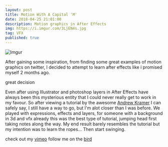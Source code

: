 ```yaml
---
layout: post
title: Motion With A Capital 'M'
date: 2018-04-25 21:01:00
description: Motion graphics in After Effects
img: https://i.imgur.com/3LjEN4s.jpg 
tag: VFX
published: true
---
```

![Imgur](https://i.imgur.com/3LjEN4s.jpg)

After gaining some inspiration, from finding some great examples of motion graphics on twitter, I decided to attempt to learn after effects like i promised myself 2 months ago. 

great decision

Even after using Illustrator and photoshop layers in After Effects have always been this mysterious entity that I could never really get to work in my favour. So after viewing a tutorial by the awesome [Andrew Kramer](http://www.videocopilot.net/) I can safely say, I still have a way to go, but I'm alot closer than I was before. We played with expressions, effects and layers, for someone with a background in 3d and vfx already this was the best type of tutorial, jumping head first taking notes along the way. My end result barely resembles the tutorial but my intention was to learn the ropes... Then start swinging.

check out my [vimeo](https://vimeo.com/259756420)
follow me on the [bird](https://twitter.com/mvsesvm)